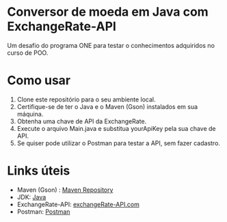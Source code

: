 # Conversor de moeda em Java com ExchangeRate-API

Um desafio do programa ONE para testar o conhecimentos adquiridos no curso de POO.

# Como usar
1. Clone este repositório para o seu ambiente local.
2. Certifique-se de ter o Java e o Maven (Gson) instalados em sua máquina.
3. Obtenha uma chave de API da ExchangeRate.
4. Execute o arquivo Main.java e substitua yourApiKey pela sua chave de API.
5. Se quiser pode utilizar o Postman para testar a API, sem fazer cadastro.

# Links úteis
- Maven (Gson) : [Maven Repository](https://mvnrepository.com/artifact/com.google.code.gson/gson)
- JDK: [Java](https://www.oracle.com/br/java/technologies/downloads/#java17)
- ExchangeRate-API: [exchangeRate-API.com](https://www.exchangerate-api.com)
- Postman: [Postman](https://www.postman.com/downloads/?utm_source=postman-home)

